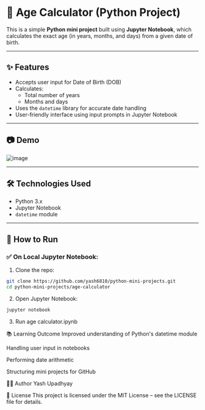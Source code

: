 # 📅 Age Calculator (Python Project)

This is a simple **Python mini project** built using **Jupyter Notebook**, which calculates the exact age (in years, months, and days) from a given date of birth.

---

## ✨ Features

- Accepts user input for Date of Birth (DOB)
- Calculates:
  - Total number of years
  - Months and days
- Uses the `datetime` library for accurate date handling
- User-friendly interface using input prompts in Jupyter Notebook

---

## 📷 Demo

![image](https://github.com/user-attachments/assets/d99e8b24-2932-434e-8221-31078f8ff365)


---

## 🛠️ Technologies Used

- Python 3.x
- Jupyter Notebook
- `datetime` module

---

## 🚀 How to Run

### ✅ On Local Jupyter Notebook:

1. Clone the repo:
```bash
git clone https://github.com/yash6810/python-mini-projects.git
cd python-mini-projects/age-calculator
```
2. Open Jupyter Notebook:
```bash
jupyter notebook
```
3. Run age calculator.ipynb

📚 Learning Outcome
Improved understanding of Python's datetime module

Handling user input in notebooks

Performing date arithmetic

Structuring mini projects for GitHub

👨‍💻 Author
Yash Upadhyay

📄 License
This project is licensed under the MIT License – see the LICENSE file for details.
